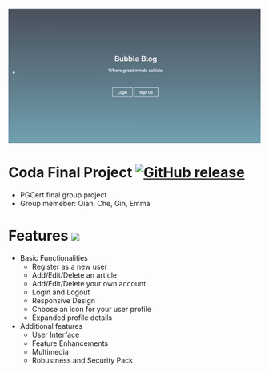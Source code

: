 ![image](https://github.com/129emma/Coda_Final_Project/blob/FinalVersion2.0/web/DefaultAvatar/ezgif.com-video-to-gif.gif
)


# Coda Final Project [![GitHub release](https://img.shields.io/github/release/129emma/Coda_Final_Project.svg)]()
- PGCert final group project 
- Group memeber: Qian, Che, Gin, Emma



# Features ![](http://progressed.io/bar/100?title=completed)
- Basic Functionalities
     - Register as a new user
     - Add/Edit/Delete an article
     - Add/Edit/Delete your own account
     - Login and Logout
     - Responsive Design
     - Choose an icon for your user profile
     - Expanded profile details
- Additional features
     - User Interface
     - Feature Enhancements
     - Multimedia
     - Robustness and Security Pack
